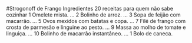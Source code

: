 #Strogonoff de Frango 
Ingredientes
20 receitas para quem não sabe cozinhar
1 Omelete mista. ...
2 Bolinho de arroz. ...
3 Sopa de feijão com macarrão. ...
5 Ovos mexidos com batatas e copa. ...
7 Filé de frango com crosta de parmesão e linguine ao pesto. ...
9 Massa ao molho de tomate e linguiça. ...
10 Bolinho de macarrão instantâneo. ...
1 Bolo de caneca.